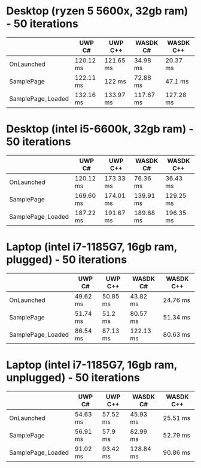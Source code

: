 # Desktop (ryzen 5 5600x, 32gb ram) - 50 iterations
||UWP C# | UWP C++ | WASDK C# | WASDK C++
|---|---|---|---|----
|OnLaunched|120.12 ms | 121.65 ms | 34.98 ms | 20.37 ms
|SamplePage|122.11 ms  | 122 ms | 72.88 ms | 47.1 ms
|SamplePage_Loaded|132.16 ms | 133.97 ms | 117.67 ms | 127.28 ms

# Desktop (intel i5-6600k, 32gb ram) - 50 iterations
||UWP C# | UWP C++ | WASDK C# | WASDK C++
|---|---|---|---|----
|OnLaunched|120.12 ms | 173.33 ms | 76.36 ms | 36.43 ms
|SamplePage|169.60 ms  | 174.01 ms | 139.91 ms | 129.25 ms
|SamplePage_Loaded|187.22 ms | 191.67 ms | 189.68 ms | 196.35 ms

# Laptop (intel i7-1185G7, 16gb ram, plugged) - 50 iterations
||UWP C# | UWP C++ | WASDK C# | WASDK C++
|---|---|---|---|----
|OnLaunched|49.62 ms | 50.85 ms | 43.82 ms | 24.76 ms
|SamplePage|51.74 ms  | 51.2 ms | 80.57 ms | 51.34 ms
|SamplePage_Loaded|86.54 ms | 87.13 ms | 122.13 ms | 80.63 ms

# Laptop (intel i7-1185G7, 16gb ram, unplugged) - 50 iterations
||UWP C# | UWP C++ | WASDK C# | WASDK C++
|---|---|---|---|----
|OnLaunched|54.63 ms | 57.52 ms | 45.93 ms | 25.51 ms
|SamplePage|56.91 ms  | 57.9 ms | 82.99 ms | 52.79 ms
|SamplePage_Loaded|91.02 ms | 93.42 ms | 128.84 ms | 90.86 ms
